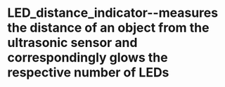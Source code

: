 # LED_distance_indicator--measures the distance of an object from the ultrasonic sensor and correspondingly glows the respective number of LEDs
